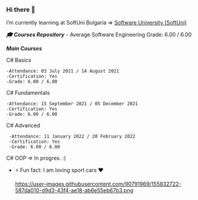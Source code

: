 ### Hi there 👋

<!--
**nfsmitko/nfsmitko** is a ✨ _special_ ✨ repository because its `README.md` (this file) appears on your GitHub profile.
-->
I’m currently learning at SoftUni Bulgaria => [Software University (SoftUni)](https://softuni.bg/)

***🎓 Courses Repository***
      - Average Software Engineering Grade: 6.00 / 6.00
      
***Main Courses***

   C# Basics

    -Attendance: 03 July 2021 / 14 August 2021
    -Certification: Yes
    -Grade: 6.00 / 6.00

   C# Fundamentals

    -Attendance: 15 September 2021 / 05 December 2021
    -Certification: Yes
    -Grade: 6.00 / 6.00

   C# Advanced

     -Attendance: 11 January 2022 / 20 February 2022
     -Certification: Yes
     -Grade: 6.00 / 6.00
   
   C# OOP => In progres. :)

- ⚡ Fun fact: I am loving sport cars ❤️

   https://user-images.githubusercontent.com/90791969/155832722-587da010-d9d3-43f4-ae18-ab6e55eb67b3.png


